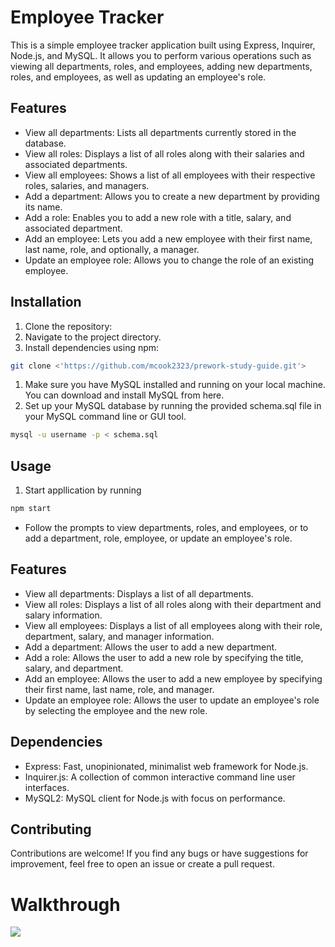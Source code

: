 # Employee Tracker

This is a simple employee tracker application built using Express, Inquirer, Node.js, and MySQL. It allows you to perform various operations such as viewing all departments, roles, and employees, adding new departments, roles, and employees, as well as updating an employee's role.

## Features

- View all departments: Lists all departments currently stored in the database.
- View all roles: Displays a list of all roles along with their salaries and associated departments.
- View all employees: Shows a list of all employees with their respective roles, salaries, and managers.
- Add a department: Allows you to create a new department by providing its name.
- Add a role: Enables you to add a new role with a title, salary, and associated department.
- Add an employee: Lets you add a new employee with their first name, last name, role, and optionally, a manager.
- Update an employee role: Allows you to change the role of an existing employee.

## Installation

1. Clone the repository:
2. Navigate to the project directory.
3. Install dependencies using npm:

```bash
git clone <'https://github.com/mcook2323/prework-study-guide.git'>
```
1. Make sure you have MySQL installed and running on your local machine. You can download and install MySQL from here.
2. Set up your MySQL database by running the provided schema.sql file in your MySQL command line or GUI tool.
```bash
mysql -u username -p < schema.sql
```
## Usage

1. Start appllication by running
``` bash
npm start
```
- Follow the prompts to view departments, roles, and employees, or to add a department, role, employee, or update an employee's role.

## Features
* View all departments: Displays a list of all departments.
* View all roles: Displays a list of all roles along with their department and salary information.
* View all employees: Displays a list of all employees along with their role, department, salary, and manager information.
* Add a department: Allows the user to add a new department.
* Add a role: Allows the user to add a new role by specifying the title, salary, and department.
* Add an employee: Allows the user to add a new employee by specifying their first name, last name, role, and manager.
* Update an employee role: Allows the user to update an employee's role by selecting the employee and the new role.

## Dependencies

* Express: Fast, unopinionated, minimalist web framework for Node.js.
* Inquirer.js: A collection of common interactive command line user interfaces.
* MySQL2: MySQL client for Node.js with focus on performance.

## Contributing
Contributions are welcome! If you find any bugs or have suggestions for improvement, feel free to open an issue or create a pull request.

# Walkthrough
![](Untitled_%20Feb%2015,%202024%202_57%20PM.gif)